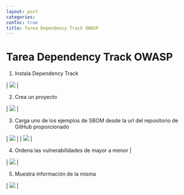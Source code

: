 ```yaml
---
layout: post
categories: 
conToc: true
title: Tarea Dependency Track OWASP
---
```





# Tarea Dependency Track OWASP







1.  Instala Dependency Track

| ![](https://github.com/savalls/savalls.github.io/blob/main/assets/img/2022-02-22_17-00_dependencyTrack001.png?raw=true) |



2.  Crea un proyecto

|  ![](https://github.com/savalls/savalls.github.io/blob/main/assets/img/2022-02-22_17-00_dependencyTrack_newProject002.png?raw=true) |


3.  Carga uno de los ejemplos de SBOM desde la url del repositorio de GitHub proporcionado

|  ![](https://github.com/savalls/savalls.github.io/blob/main/assets/img/2022-02-22_17-00_dependencyTrack_sbomUpload003.png?raw=true) |
|  ![](https://github.com/savalls/savalls.github.io/blob/main/assets/img/2022-02-22_17-00_dependencyTrack_sbomUpload004.png?raw=true) |


 4.  Ordena las vulnerabilidades de mayor a menor |


|                      ![](https://github.com/savalls/savalls.github.io/blob/main/assets/img/2022-02-22_17-00_dependencyTrack_RiskScore005.png?raw=true)                           |


5.  Muestra información de la misma

| ![](https://github.com/savalls/savalls.github.io/blob/main/assets/img/2022-02-22_17-00_dependencyTrack_Info006.png?raw=true)  |



